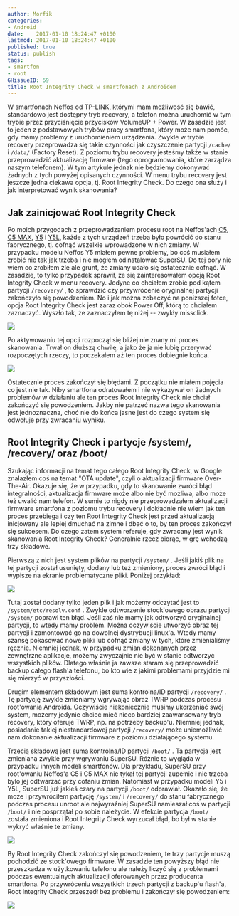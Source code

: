 ```yaml
---
author: Morfik
categories:
- Android
date:    2017-01-10 18:24:47 +0100
lastmod: 2017-01-10 18:24:47 +0100
published: true
status: publish
tags:
- smartfon
- root
GHissueID: 69
title: Root Integrity Check w smartfonach z Androidem
---
```


W smartfonach Neffos od TP-LINK, którymi mam możliwość się bawić, standardowo jest dostępny tryb
recovery, a telefon można uruchomić w tym trybie przez przyciśnięcie przycisków VolumeUP + Power. W
zasadzie jest to jeden z podstawowych trybów pracy smartfona, który może nam pomóc, gdy mamy
problemy z uruchomieniem urządzenia. Zwykle w trybie recovery przeprowadza się takie czynności jak
czyszczenie partycji `/cache/` i `/data/` (Factory Reset). Z poziomu trybu recovery jesteśmy także w
stanie przeprowadzić aktualizację firmware (tego oprogramowania, które zarządza naszym telefonem). W
tym artykule jednak nie będziemy dokonywać żadnych z tych powyżej opisanych czynności. W menu trybu
recovery jest jeszcze jedna ciekawa opcja, tj. Root Integrity Check. Do czego ona służy i jak
interpretować wynik skanowania?

<!--more-->
## Jak zainicjować Root Integrity Check

Po moich przygodach z przeprowadzaniem procesu root na Neffos'ach [C5][1], [C5 MAX][2], [Y5][3] i
[Y5L][4], każde z tych urządzeń trzeba było powrócić do stanu fabrycznego, tj. cofnąć wszelkie
wprowadzone w nich zmiany. W przypadku modelu Neffos Y5 miałem pewne problemy, bo coś musiałem
zrobić nie tak jak trzeba i nie mogłem odinstalować SuperSU. Do tej pory nie wiem co zrobiłem źle
ale grunt, że zmiany udało się ostatecznie cofnąć. W zasadzie, to tylko przypadek sprawił, że się
zainteresowałem opcją Root Integrity Check w menu recovery. Jedyne co chciałem zrobić pod kątem
partycji `/recovery/` , to sprawdzić czy przywrócenie oryginalnej partycji zakończyło się
powodzeniem. No i jak można zobaczyć na poniższej fotce, opcja Root Integrity Check jest zaraz obok
Power Off, którą to chciałem zaznaczyć. Wyszło tak, że zaznaczyłem tę niżej -- zwykły missclick.

![](/img/2017/01/001.root-integrity-check-smartfon-android-inicjacja-procesu.jpg#big)

Po aktywowaniu tej opcji rozpoczął się bliżej nie znany mi proces skanowania. Trwał on dłuższą
chwilę, a jako że ja nie lubię przerywać rozpoczętych rzeczy, to poczekałem aż ten proces
dobiegnie końca.

![](/img/2017/01/002.root-integrity-check-smartfon-android-skanowanie.jpg#big)

Ostatecznie proces zakończył się błędami. Z początku nie miałem pojęcia co jest nie tak. Niby
smartfona odratowałem i nie wykazywał on żadnych problemów w działaniu ale ten proces Root Integrity
Check nie chciał zakończyć się powodzeniem. Jakby nie patrzeć nazwa tego skanowania jest
jednoznaczna, choć nie do końca jasne jest do czego system się odwołuje przy zwracaniu wyniku.

## Root Integrity Check i partycje /system/, /recovery/ oraz /boot/

Szukając informacji na temat tego całego Root Integrity Check, w Google znalazłem coś na temat "OTA
update", czyli o aktualizacji firmware Over-The-Air. Okazuje się, że w przypadku, gdy to skanowanie
zwróci błąd integralności, aktualizacja firmware może albo nie być możliwa, albo może też uwalić nam
telefon. W sumie to nigdy nie przeprowadzałem aktualizacji firmware smartfona z poziomu trybu
recovery i dokładnie nie wiem jak ten proces przebiega i czy ten Root Integrity Check jest przed
aktualizacją inicjowany ale lepiej dmuchać na zimne i dbać o to, by ten proces zakończył się
sukcesem. Do czego zatem system referuje, gdy zwracany jest wynik skanowania Root Integrity Check?
Generalnie rzecz biorąc, w grę wchodzą trzy składowe.

Pierwszą z nich jest system plików na partycji `/system/` . Jeśli jakiś plik na tej partycji został
usunięty, dodany lub też zmieniony, proces zwróci błąd i wypisze na ekranie problematyczne pliki.
Poniżej przykład:

![](/img/2017/01/003.root-integrity-check-smartfon-android-blad-system.jpg#big)

Tutaj został dodany tylko jeden plik i jak możemy odczytać jest to `/system/etc/resolv.conf` .
Zwykle odtworzenie stock'owego obrazu partycji `/system/` poprawi ten błąd. Jeśli zaś nie mamy jak
odtworzyć oryginalnej partycji, to wtedy mamy problem. Można oczywiście utworzyć obraz tej partycji
i zamontować go na dowolnej dystrybucji linux'a. Wtedy mamy szansę pokasować nowe pliki lub cofnąć
zmiany w tych, które zmienialiśmy ręcznie. Niemniej jednak, w przypadku zmian dokonanych przez
zewnętrzne aplikacje, możemy zwyczajnie nie być w stanie odtworzyć wszystkich plików. Dlatego
właśnie ja zawsze staram się przeprowadzić backup całego flash'a telefonu, bo kto wie z jakimi
problemami przyjdzie mi się mierzyć w przyszłości.

Drugim elementem składowym jest suma kontrolna/ID partycji `/recovery/` . Tę partycję zwykle
zmieniamy wgrywając obraz TWRP podczas procesu root'owania Androida. Oczywiście niekoniecznie musimy
ukorzeniać swój system, możemy jedynie chcieć mieć nieco bardziej zaawansowany tryb recovery, który
oferuje TWRP, np. na potrzeby backup'u. Niemniej jednak, posiadanie takiej niestandardowej partycji
`/recovery/` może uniemożliwić nam dokonanie aktualizacji firmware z poziomu działającego systemu.

Trzecią składową jest suma kontrolna/ID partycji `/boot/` . Ta partycja jest zmieniana zwykle przy
wgrywaniu SuperSU. Różnie to wygląda w przypadku innych modeli smartfonów. Dla przykładu, SuperSU
przy root'owaniu Neffos'a C5 i C5 MAX nie tykał tej partycji zupełnie i nie trzeba było jej odtwarzać
przy cofaniu zmian. Natomiast w przypadku modeli Y5 i Y5L, SuperSU już jakieś czary na partycji
`/boot/` odprawiał. Okazało się, że może i przywróciłem partycję `/system/` i `/recovery/` do stanu
fabrycznego podczas procesu unroot ale najwyraźniej SuperSU namieszał coś w partycji `/boot/` i nie
posprzątał po sobie należycie. W efekcie partycja `/boot/` została zmieniona i Root Integrity Check
wyrzucał błąd, bo był w stanie wykryć właśnie te zmiany.

![](/img/2017/01/004.root-integrity-check-smartfon-android-blad-boot.jpg#big)

By Root Integrity Check zakończył się powodzeniem, te trzy partycje muszą pochodzić ze stock'owego
firmware. W zasadzie ten powyższy błąd nie przeszkadza w użytkowaniu telefonu ale należy liczyć się
z problemami podczas ewentualnych aktualizacji oferowanych przez producenta smartfona. Po
przywróceniu wszystkich trzech partycji z backup'u flash'a, Root Integrity Check przeszedł bez
problemu i zakończył się powodzeniem:

![](/img/2017/01/005.root-integrity-check-smartfon-android-sukces.jpg#big)


[1]: /post/android-root-smartfona-neffos-c5-od-tp-link/
[2]: /post/android-root-smartfona-neffos-c5-max-od-tp-link/
[3]: /post/android-root-smartfona-neffos-y5-od-tp-link/
[4]: /post/android-root-smartfona-neffos-y5l-tp-link/

